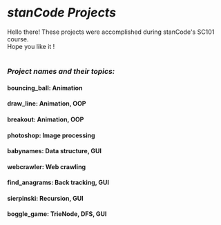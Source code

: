 #  *stanCode Projects* 
Hello there! These projects were accomplished during stanCode's SC101 course.\
Hope you like it !
#
###  *Project names and their topics:* 
#### bouncing_ball: Animation
#### draw_line:     Animation, OOP
#### breakout:      Animation, OOP
#### photoshop:     Image processing
#### babynames:     Data structure, GUI
#### webcrawler:    Web crawling
#### find_anagrams: Back tracking, GUI
#### sierpinski:    Recursion, GUI
#### boggle_game:   TrieNode, DFS, GUI
